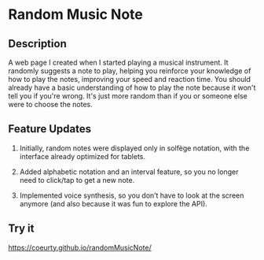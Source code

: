 # Random Music Note

## Description

A web page I created when I started playing a musical instrument. It randomly suggests a note to play, helping you reinforce your knowledge of how to play the notes, improving your speed and reaction time. You should already have a basic understanding of how to play the note because it won't tell you if you're wrong. It's just more random than if you or someone else were to choose the notes.

## Feature Updates

1. Initially, random notes were displayed only in solfège notation, with the interface already optimized for tablets.

2. Added alphabetic notation and an interval feature, so you no longer need to click/tap to get a new note.

3. Implemented voice synthesis, so you don’t have to look at the screen anymore (and also because it was fun to explore the API).

## Try it

<https://coeurty.github.io/randomMusicNote/>
